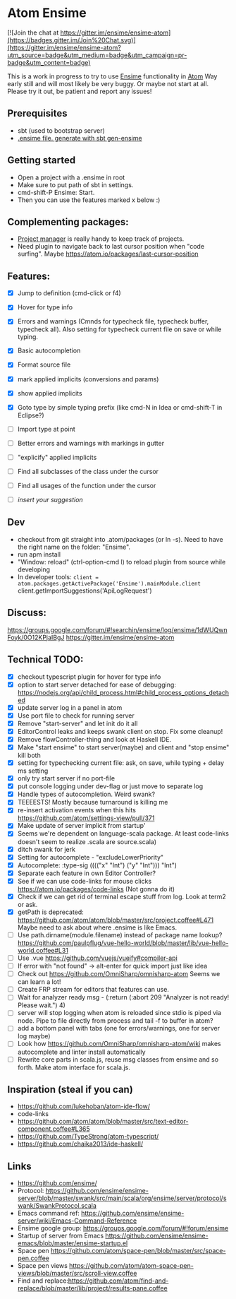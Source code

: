 # Atom Ensime

[![Join the chat at https://gitter.im/ensime/ensime-atom](https://badges.gitter.im/Join%20Chat.svg)](https://gitter.im/ensime/ensime-atom?utm_source=badge&utm_medium=badge&utm_campaign=pr-badge&utm_content=badge)

This is a work in progress to try to use [Ensime](https://github.com/ensime/) functionality in [Atom](https://atom.io)
Way early still and will most likely be very buggy. Or maybe not start at all. Please try it out, be patient and report any issues!

## Prerequisites
- sbt (used to bootstrap server)
- [.ensime file. generate with sbt gen-ensime](https://github.com/ensime/ensime-emacs/wiki/Quick-Start-Guide#installing-the-ensime-sbt-plugin)

## Getting started
- Open a project with a .ensime in root
- Make sure to put path of sbt in settings.
- cmd-shift-P Ensime: Start.
- Then you can use the features marked x below :)

## Complementing packages:
- [Project manager](https://github.com/danielbrodin/atom-project-manager) is really handy to keep track of projects.
- Need plugin to navigate back to last cursor position when "code surfing". Maybe https://atom.io/packages/last-cursor-position

## Features:
- [x] Jump to definition (cmd-click or f4)
- [x] Hover for type info
- [x] Errors and warnings (Cmnds for typecheck file, typecheck buffer, typecheck all). Also setting for typecheck current file on save or while typing.
- [x] Basic autocompletion
- [x] Format source file
- [x] mark applied implicits (conversions and params)
- [x] show applied implicits
- [x] Goto type by simple typing prefix (like cmd-N in Idea or cmd-shift-T in Eclipse?)
- [ ] Import type at point
- [ ] Better errors and warnings with markings in gutter
- [ ] "explicify" applied implicits
- [ ] Find all subclasses of the class under the cursor
- [ ] Find all usages of the function under the cursor

- [ ] _insert your suggestion_


## Dev
- checkout from git straight into .atom/packages (or ln -s). Need to have the right name on the folder: "Ensime".
- run apm install
- "Window: reload" (ctrl-option-cmd l) to reload plugin from source while developing
- In developer tools: `client = atom.packages.getActivePackage('Ensime').mainModule.client`
  client.getImportSuggestions('ApiLogRequest')


## Discuss:
https://groups.google.com/forum/#!searchin/ensime/log/ensime/1dWUQwnFoyk/0O12KPjaIBgJ
https://gitter.im/ensime/ensime-atom

## Technical TODO:
- [x] checkout typescript plugin for hover for type info
- [x] option to start server detached for ease of debugging: https://nodejs.org/api/child_process.html#child_process_options_detached
- [x] update server log in a panel in atom
- [x] Use port file to check for running server
- [x] Remove "start-server" and let init do it all
- [x] EditorControl leaks and keeps swank client on stop. Fix some cleanup!
- [x] Remove flowController-thing and look at Haskell IDE.
- [x] Make "start ensime" to start server(maybe) and client and "stop ensime" kill both
- [x] setting for typechecking current file: ask, on save, while typing + delay ms setting
- [x] only try start server if no port-file
- [x] put console logging under dev-flag or just move to separate log
- [x] Handle types of autocompletion. Weird swank?
- [x] TEEEESTS! Mostly because turnaround is killing me
- [x] re-insert activation events when this hits https://github.com/atom/settings-view/pull/371
- [x] Make update of server implicit from startup'
- [x] Seems we're dependent on language-scala package. At least code-links doesn't seem to realize .scala are source.scala)
- [x] ditch swank for jerk
- [x] Setting for autocomplete - "excludeLowerPriority"
- [x] Autocomplete: :type-sig (((("x" "Int") ("y" "Int"))) "Int")
- [x] Separate each feature in own Editor Controller?
- [x] See if we can use code-links for mouse clicks https://atom.io/packages/code-links (Not gonna do it)
- [x] Check if we can get rid of terminal escape stuff from log. Look at term2 or ask.
- [x] getPath is deprecated: https://github.com/atom/atom/blob/master/src/project.coffee#L471 Maybe need to ask about where .ensime is like Emacs.
- [ ] Use path.dirname(module.filename) instead of package name lookup? https://github.com/paulpflug/vue-hello-world/blob/master/lib/vue-hello-world.coffee#L31
- [ ] Use .vue https://github.com/vuejs/vueify#compiler-api
- [ ] If error with "not found" -> alt-enter for quick import just like idea
- [ ] Check out https://github.com/OmniSharp/omnisharp-atom Seems we can learn a lot!
- [ ] Create FRP stream for editors that features can use.
- [ ] Wait for analyzer ready msg - (:return (:abort 209 "Analyzer is not ready! Please wait.") 4)
- [ ] server will stop logging when atom is reloaded since stdio is piped via node. Pipe to file directly from process
 and tail -f to buffer in atom?
- [ ] add a bottom panel with tabs (one for errors/warnings, one for server log maybe)
- [ ] Look how https://github.com/OmniSharp/omnisharp-atom/wiki makes autocomplete and linter install automatically
- [ ] Rewrite core parts in scala.js, reuse msg classes from ensime and so forth. Make atom interface for scala.js.

## Inspiration (steal if you can)
- https://github.com/lukehoban/atom-ide-flow/
- code-links
- https://github.com/atom/atom/blob/master/src/text-editor-component.coffee#L365
- https://github.com/TypeStrong/atom-typescript/
- https://github.com/chaika2013/ide-haskell/

## Links
- https://github.com/ensime/
- Protocol: https://github.com/ensime/ensime-server/blob/master/swank/src/main/scala/org/ensime/server/protocol/swank/SwankProtocol.scala
- Emacs command ref: https://github.com/ensime/ensime-server/wiki/Emacs-Command-Reference
- Ensime google group: https://groups.google.com/forum/#!forum/ensime
- Startup of server from Emacs https://github.com/ensime/ensime-emacs/blob/master/ensime-startup.el
- Space pen https://github.com/atom/space-pen/blob/master/src/space-pen.coffee
- Space pen views https://github.com/atom/atom-space-pen-views/blob/master/src/scroll-view.coffee
- Find and replace:https://github.com/atom/find-and-replace/blob/master/lib/project/results-pane.coffee
